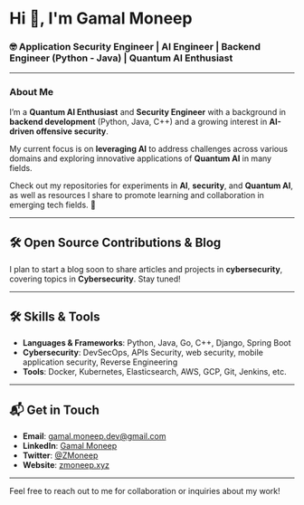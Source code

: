 # Hi 👋, I'm Gamal Moneep

### 🤓 Application Security Engineer | AI Engineer | Backend Engineer (Python - Java) | Quantum AI Enthusiast



---

### About Me  

I’m a **Quantum AI Enthusiast** and **Security Engineer** with a background in **backend development** (Python, Java, C++) and a growing interest in **AI-driven offensive security**.  

My current focus is on **leveraging AI** to address challenges across various domains and exploring innovative applications of **Quantum AI** in many fields.  

Check out my repositories for experiments in **AI**, **security**, and **Quantum AI**, as well as resources I share to promote learning and collaboration in emerging tech fields. 🚀  



---

## 🛠 Open Source Contributions & Blog

I plan to start a blog soon to share articles and projects in **cybersecurity**, covering topics in **Cybersecurity**. Stay tuned!

---

## 🛠 Skills & Tools

- **Languages & Frameworks**: Python, Java, Go, C++, Django, Spring Boot
- **Cybersecurity**: DevSecOps, APIs Security, web security, mobile application security, Reverse Engineering
- **Tools**: Docker, Kubernetes, Elasticsearch, AWS, GCP, Git, Jenkins, etc.

---

## 📬 Get in Touch

- **Email**: [gamal.moneep.dev@gmail.com](mailto:gamal.moneep.dev@gmail.com)
- **LinkedIn**: [Gamal Moneep](https://www.linkedin.com/in/gamal-moneep/)
- **Twitter**: [@ZMoneep](https://twitter.com/ZMoneep)
- **Website**: [zmoneep.xyz](https://zmoneep.xyz)

---

Feel free to reach out to me for collaboration or inquiries about my work!
